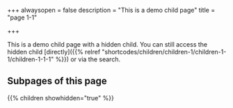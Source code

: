 +++
alwaysopen = false
description = "This is a demo child page"
title = "page 1-1"

+++

This is a demo child page with a hidden child. You can still access the hidden child [directly]({{% relref "shortcodes/children/children-1/children-1-1/children-1-1-1" %}}) or via the search.

## Subpages of this page

{{% children showhidden="true" %}}
